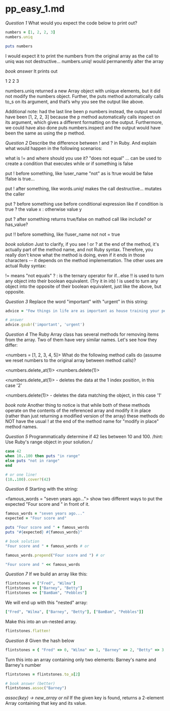 # pp_easy_1.md

*Question 1*
What would you expect the code below to print out?

```ruby
numbers = [1, 2, 2, 3]
numbers.uniq

puts numbers
```
I would expect it to print the numbers from the original array as the call to uniq was not destructive... numbers.uniq! would permanently alter the array

*book answer*
It prints out

1
2
2
3

numbers.uniq returned a new Array object with unique elements, but it did not modify the numbers object. Further, the puts method automatically calls to_s on its argument, and that’s why you see the output like above.

Additional note: had the last line been p numbers instead, the output would have been [1, 2, 2, 3] because the p method automatically calls inspect on its argument, which gives a different formatting on the output. Furthermore, we could have also done puts numbers.inspect and the output would have been the same as using the p method.

*Question 2*
Describe the difference between ! and ? in Ruby. And explain what would happen in the following scenarios:

what is != and where should you use it?
"does not equal" ... can be used to create a condition that executes while or if something is false

put ! before something, like !user_name
"not" as is !true would be false !false is true... 

put ! after something, like words.uniq!
makes the call destructive... mutates the caller 

put ? before something 
use before conditional expression like if condition is true ? the value x : otherwise value y

put ? after something
returns true/false on mathod call like include? or has_value?

put !! before something, like !!user_name
not not = true

*book solution*
Just to clarify, if you see ! or ? at the end of the method, it's actually part of the method name, and not Ruby syntax. Therefore, you really don't know what the method is doing, even if it ends in those characters -- it depends on the method implementation. The other uses are actual Ruby syntax:

!= means "not equals"
? : is the ternary operator for if...else
!!<some object> is used to turn any object into their boolean equivalent. (Try it in irb)
!<some object> is used to turn any object into the opposite of their boolean equivalent, just like the above, but opposite.

*Question 3*
Replace the word "important" with "urgent" in this string:

```ruby
advice = "Few things in life are as important as house training your pet dinosaur."

# answer
advice.gsub!('important', 'urgent')

```
*Question 4*
The Ruby Array class has several methods for removing items from the array. Two of them have very similar names. Let's see how they differ:

<numbers = [1, 2, 3, 4, 5]>
What do the following method calls do (assume we reset numbers to the original array between method calls)?

<numbers.delete_at(1)>
<numbers.delete(1)>

<numbers.delete_at(1)> - deletes the data at the 1 index position, in this case '2'

<numbers.delete(1)> - deletes the data matching the object, in this case '1'

*book note*
Another thing to notice is that while both of these methods operate on the contents of the referenced array and modify it in place (rather than just returning a modified version of the array) these methods do NOT have the usual ! at the end of the method name for "modify in place" method names.

*Question 5*
Programmatically determine if 42 lies between 10 and 100.
/hint: Use Ruby's range object in your solution./

```ruby
case 42
when 10..100 then puts "in range"
else puts "not in range"
end

# or one line!
(10..100).cover?(42)

```
*Question 6*
Starting with the string:

<famous_words = "seven years ago...">
show two different ways to put the expected "Four score and " in front of it.

```ruby
famous_words = "seven years ago..."
expected = "Four score and"

puts "Four score and " + famous_words
puts "#{expected} #{famous_words}"

# book solution
"Four score and " + famous_words # or

famous_words.prepend("Four score and ") # or

"Four score and " << famous_words

```
*Question 7*
If we build an array like this:
```ruby
flintstones = ["Fred", "Wilma"]
flintstones << ["Barney", "Betty"]
flintstones << ["BamBam", "Pebbles"]
```
We will end up with this "nested" array:
```ruby
["Fred", "Wilma", ["Barney", "Betty"], ["BamBam", "Pebbles"]]
```
Make this into an un-nested array.

```ruby
flintstones.flatten!
```

*Question 8*
Given the hash below

```ruby
flintstones = { "Fred" => 0, "Wilma" => 1, "Barney" => 2, "Betty" => 3, "BamBam" => 4, "Pebbles" => 5 }
```
Turn this into an array containing only two elements: Barney's name and Barney's number

```ruby
flintstones = flintstones.to_a[2]

# book answer (better)
flintstones.assoc("Barney")

```
*assoc(key) → new_array or nil*
If the given key is found, returns a 2-element Array containing that key and its value.
